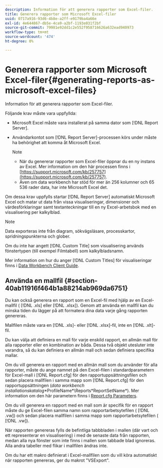 ```yaml
---
description: Information för att generera rapporter som Excel-filer.
title: Generera rapporter som Microsoft Excel-filer
uuid: 0717a916-93d6-4b8e-a2ff-e9179ba4a66e
exl-id: 4e644867-db5e-4ca9-a2bf-1193e031f2bf
source-git-commit: 79981e92dd1c2e552f958716626a632ead940973
workflow-type: tm+mt
source-wordcount: '474'
ht-degree: 0%

---
```


# Generera rapporter som Microsoft Excel-filer{#generating-reports-as-microsoft-excel-files}

Information för att generera rapporter som Excel-filer.

Följande krav måste vara uppfyllda:

* Microsoft Excel måste vara installerat på samma dator som [!DNL Report Server].
* Användarkontot som [!DNL Report Server]-processen körs under måste ha behörighet att komma åt Microsoft Excel.

   >[!NOTE]
   >
   >
   >
   >
   >    * När du genererar rapporter som Excel-filer öppnar du en ny instans av Excel. Mer information om den här processen finns i [https://support.microsoft.com/kb/257757](https://support.microsoft.com/kb/257757).
   >    * Även om data workbench har stöd för mer än 256 kolumner och 65 536 rader data, har inte Microsoft Excel det.


Om dessa krav uppfylls startar [!DNL Report Server] automatiskt Microsoft Excel och matar ut data från vissa visualiseringar, dimensioner och värdesförklaringar samt textanteckningar till en ny Excel-arbetsbok med en visualisering per kalkylblad.

>[!NOTE]
>
>Data exporteras inte från diagram, sökvägsläsare, processkartor, spridningspunkterna och glober.

Om du inte har angett [!DNL Custom Title] som visualisering används fönstertypen (till exempel Filmtabell) som kalkylbladsnamn.

Mer information om hur du anger [!DNL Custom Titles] för visualiseringar finns i [Data Workbench Client Guide](https://experienceleague.adobe.com/docs/data-workbench/using/client/t-open-ins.html).

## Använda en mallfil {#section-40ab11916f464b1a88214ab969da6751}

Du kan också generera en rapport som en Excel-fil med hjälp av en Excel-mallfil ( [!DNL .xls] eller [!DNL .xlsx]). Genom att använda en mallfil kan du minska tiden du lägger på att formatera dina data varje gång rapporten genereras.

Mallfilen måste vara en [!DNL .xls]- eller [!DNL .xlsx]-fil, inte en [!DNL .xlt]-fil.

Du kan välja att definiera en mall för varje enskild rapport, en allmän mall för alla rapporter eller en kombination av båda. Dessa två objekt utesluter inte varandra, så du kan definiera en allmän mall och sedan definiera specifika mallar.

Om du vill generera en rapport med en allmän mall som du använder för alla rapporter, måste du ange namnet på den Excel-filen i standardparametern för Excel-mall i [!DNL Report.cfg] för den rapportuppsättningsfilen och sedan placera mallfilen i samma mapp som [!DNL Report.cfg] för den rapportuppsättningen (*data workbench installationskatalog*\*ProfileName*\Reports\*ReportSetName*). Mer information om den här parametern finns i [Report.cfg Parameters](../../../../../home/c-rpt-oview/c-rpt-param-ref/c-rpt-param.md#concept-838e59d72d3f4cb29ee15f5c7eb0ceff).

Om du vill generera en rapport med en mall som är specifik för en rapport måste du ge Excel-filen samma namn som rapportarbetsytefilen ( [!DNL .vw]) och sedan placera mallfilen i samma mapp som rapportarbetsytefilen ( [!DNL .vw]).

När rapporten genereras fylls de befintliga tabbbladen i mallen (där vart och ett representerar en visualisering) i med de senaste data från rapporten, medan alla nya fönster som inte finns i mallen som tabbade blad ignoreras. Alla andra tabeller med flikar i mallfilen ändras inte.

Om du har ett makro definierat i Excel-mallfilen som du vill köra automatiskt när rapporten genereras, ger du makrot &quot;VSExport&quot;.
